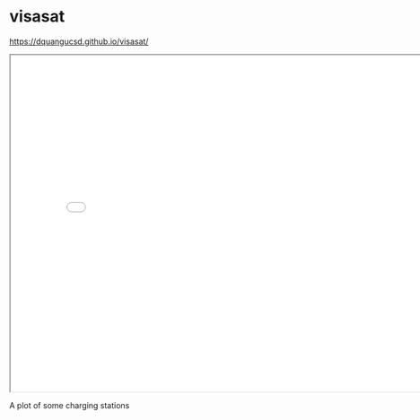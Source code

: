 # visasat
https://dquangucsd.github.io/visasat/


<iframe src='station-map.html' width =800 height = 600 frameeBoarder=0></iframe>

A plot of some charging stations
